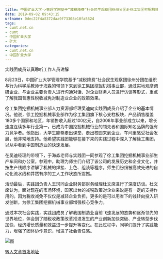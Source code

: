 ```yaml
---
title: 中国矿业大学->管理学院基于“减税降费”社会民生观察团徐州分团赴徐工集团挖掘机械事业部开展实践 | cumt.net.cn
date: 2019-09-02 09:43:15
urlname: 0dec22f4a8372daa0f73308e10fa5824
tags: 
- cumt.net.cn
- cumt
- 中国矿业大学
- 矿大
categories:
- cumt.net.cn
- 中国矿业大学
---
```



实践团成员认真聆听工作人员讲解

8月23日，中国矿业大学管理学院基于“减税降费”社会民生观察团徐州分团在组织与行为科学系教师于海淼的带领下来到徐工集团挖掘机械事业部，通过实地观摩调研企业、与企业主要负责人进行沟通对话、对企业财务人员进行访谈等形式，重点了解我国普惠性税收减免对制造业企业的政策效果。

徐工集团挖掘机械事业部人力资源部经理吴迪向实践团成员介绍了企业的基本情况。他说，徐工挖掘机械事业部作为徐工集团旗下核心支柱板块，产品销售覆盖180多个国家和地区，年销售收入超过100亿元，自2008年事业部成立以来，增长速度连续多年行业第一，已成为中国挖掘机械行业的领先者和国际知名品牌的强有力竞争者。他指出，大学生能够走出课堂、走出校园来到企业、车间里感受社会发展，他非常地支持。他希望实践团能够在接下来的实践过程中深入了解徐工集团，以从中看到中国制造业的快速发展。

在吴迪经理的带领下，于海淼老师与实践团一同参观了徐工集团挖掘机械事业部生产车间和办公室。参观中，助理为师生们介绍了该公司的发展历史和企业文化，并按生产线顺序讲解了机械的焊接、上色、组装等程序。师生们纷纷被高效先进的自动化流水线和井然有序的工人工作状态所震撼。

活动最后，实践团负责人王珂同企业财务部财务经理杜文席进行了深度访谈。杜文席认为，面对现在的市场环境，国家出台的减税政策对企业来说是有一定的支持作用的。因为税收减免不仅仅是减轻企业负担，更多的是可以用省下的钱转向投入研发创新，为徐工集团挖掘机械事业部增强核心竞争力。

通过本次社会实践，实践团成员了解我国制造业当前飞速发展的态势和逐渐领先的世界地位，体会到了随税收政策改革推进发生的产业创新加快突破、产业转型步伐加快、经济增长质量和效益进一步提升等变化。在此过程中，同学们提升了实践能力，增强了团体协作意识，增进了社会责任感。



![图](http://xwzx.cumt.edu.cn/_upload/article/images/fc/1a/2015588544009bc722c2b3074cff/e5046985-4555-47aa-bcc1-5c34b1b10882.jpg)

[转入文章首发地址](http://xwzx.cumt.edu.cn/33/c8/c523a537544/page.htm)